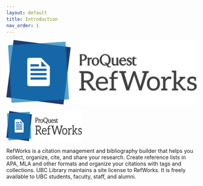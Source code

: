 ```yaml
---
layout: default
title: Introduction
nav_order: 1
---
```

<img src="/content/images/refworks.png">

<img src="/content/images/refworks.png" alt="RefWorks" width="200"
         height="80">
   

RefWorks is a citation management and bibliography builder that helps you collect, organize, cite, and share your research. Create reference lists in APA, MLA and other formats and organize your citations with tags and collections. UBC Library maintains a site license to RefWorks. It is freely available to UBC students, faculty, staff, and alumni. 
